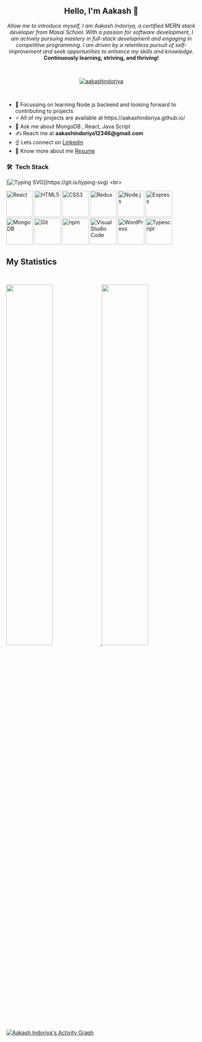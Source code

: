  

<div  >
 
<div align="center">
  <h2> Hello, I'm Aakash 👋</h2>
  <p align="center">
    <em>
      Allow me to introduce myself, I am Aakash Indoriya, a certified MERN stack developer from Masai School. With a passion for software development, I am actively pursuing mastery in full-stack development and engaging in competitive programming. I am driven by a relentless pursuit of self-improvement and seek opportunities to enhance my skills and knowledge.
    </em> 
    <br>
    <b>Continuously learning, striving, and thriving!</b> 
  </p>
</div>
<br/>

<p align="center"> <a href="https://github.com/ryo-ma/github-profile-trophy"><img src="https://github-profile-trophy.vercel.app/?username=aakashindoriya" alt="aakashindoriya" /></a> </p>
<br/>
<p>
 <ul>

<li>🌱 Focussing on learning Node js backend and looking forward to contributing to projects</li>

<li>⭐ All of my projects are available at https://aakashindoriya.github.io/</li>

<li>💬 Ask me about MongoDB , React, Java Script</li>

  <li>✍️ Reach me at <b>aakashindoriya12346@gmail.com</b></li>
  <li>☝ Lets connect on <a href="https://www.linkedin.com/in/aakashindoriya/" target="_blank" >Linkedin</a> </li>
  <li>📄 Know more about me <a href="https://drive.google.com/file/d/1Xf0rUjuZ6l0d375_uDfreeFO0zW5yd-W/view?usp=share_link" target="_blank" >Resume</a> </li>
  
  </ul>
 </p>


### 🛠 &nbsp;Tech Stack
[![Typing SVG](https://readme-typing-svg.herokuapp.com?font=Architects+Daughter&color=7AF79A&size=40&lines=M!+Mongo+DB!;E!+Express!;R!+React+js!;N!+Node+js!;I'm+an+aspiring+developer...;)](https://git.io/typing-svg)
<br>


<p>
<div >
  <a href="https://reactjs.org/" title="React"><img src="https://github.com/get-icon/geticon/raw/master/icons/react.svg" alt="React" width="70px" height="70px"></a>
 <a href="https://www.w3.org/TR/html5/" title="HTML5"><img src="https://github.com/get-icon/geticon/raw/master/icons/html-5.svg" alt="HTML5" width="70px" height="70px"></a>
 <a href="https://www.w3.org/TR/CSS/" title="CSS3"><img src="https://github.com/get-icon/geticon/raw/master/icons/css-3.svg" alt="CSS3" width="70px" height="70px"></a>
<a href="https://redux.js.org/" title="Redux"><img src="https://github.com/get-icon/geticon/raw/master/icons/redux.svg" alt="Redux" width="70px" height="70px"></a>
 <a href="https://nodejs.org/" title="Node.js"><img src="https://github.com/get-icon/geticon/raw/master/icons/nodejs-icon.svg" alt="Node.js" width="70px" height="70px"></a>
<a href="https://expressjs.com/" title="Express"><img src="https://github.com/get-icon/geticon/raw/master/icons/express.svg" alt="Express" width="70px" height="70px"></a>
<a href="https://www.mongodb.org/" title="MongoDB"><img src="https://github.com/get-icon/geticon/raw/master/icons/mongodb-icon.svg" alt="MongoDB" width="70px" height="70px"></a>
<a href="https://git-scm.com/" title="Git"><img src="https://github.com/get-icon/geticon/raw/master/icons/git-icon.svg" alt="Git" width="70px" height="70px"></a>
<a href="https://www.npmjs.com/" title="npm"><img src="https://github.com/get-icon/geticon/raw/master/icons/npm.svg" alt="npm" width="70px" height="70px"></a>
<a href="https://code.visualstudio.com/" title="Visual Studio Code"><img src="https://github.com/get-icon/geticon/raw/master/icons/visual-studio-code.svg" alt="Visual Studio Code" width="70px" height="70px"></a>
<a href="https://wordpress.org/" title="WordPress"><img src="https://github.com/get-icon/geticon/raw/master/icons/wordpress-icon.svg" alt="WordPress" width="70px" height="70px"></a>
<a href="https://www.typescriptlang.org/" title="Typescript"><img src="https://github.com/get-icon/geticon/raw/master/icons/typescript-icon.svg" alt="Typescript" width="70px" height="70px"></a>

  
</div>
</p>


## My Statistics

<br/>
<p align="left">
  <a href="https://aakashindoriya.github.io/">
  <img width="49.5%" src="https://github-readme-stats.vercel.app/api?username=aakashindoriya&show_icons=true&theme=gruvbox&hide_border=true" />
    <img width="49.5%" src="https://github-readme-streak-stats.herokuapp.com/?user=aakashindoriya&theme=gruvbox&hide_border=true" />
  </a>
</p>
<br>


[![Aakash Indoriya's Activity Graph](https://github-readme-activity-graph.vercel.app/graph?username=aakashindoriya&custom_title=Aakash%20Indoriya&hide_border=true&theme=gruvbox&bg_color=282828)](https://github.com/ashutosh00710/github-readme-activity-graph)
 
 </div>
